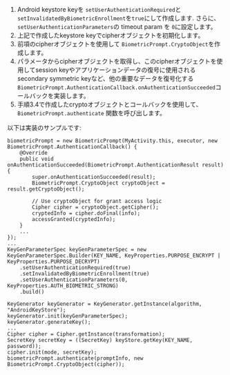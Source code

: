 1.  Android keystore keyを `setUserAuthenticationRequired`と
    `setInvalidatedByBiometricEnrollment`を`true`にして作成します. さらに、
    `setUserAuthenticationParameters`の timeout param を `0`に設定します。
2.  上記で作成したkeystore keyでcipherオブジェクトを初期化します。
3.  前項のcipherオブジェクトを使用して `BiometricPrompt.CryptoObject`を作成します。
4.  パラメータからcipherオブジェクトを取得し、このcipherオブジェクトを使用してsession keyやアプリケーションデータの復号に使用されるsecondary symmetric keyなど、他の重要なデータを復号化する `BiometricPrompt.AuthenticationCallback.onAuthenticationSucceeded`コールバックを実装します。
5.  手順3.4で作成したcryptoオブジェクトとコールバックを使用して、 `BiometricPrompt.authenticate` 関数を呼び出します。

以下は実装のサンプルです:

    biometricPrompt = new BiometricPrompt(MyActivity.this, executor, new BiometricPrompt.AuthenticationCallback() {
        @Override
        public void onAuthenticationSucceeded(BiometricPrompt.AuthenticationResult result) {
            super.onAuthenticationSucceeded(result);
            BiometricPrompt.CryptoObject cryptoObject = result.getCryptoObject();

            // Use cryptoObject for grant access logic
            Cipher cipher = cryptoObject.getCipher();
            cryptedInfo = cipher.doFinal(info);
            accessGranted(cryptedInfo);
        }
        ...
    });
    ...
    KeyGenParameterSpec keyGenParameterSpec = new KeyGenParameterSpec.Builder(KEY_NAME, KeyProperties.PURPOSE_ENCRYPT | KeyProperties.PURPOSE_DECRYPT)
        .setUserAuthenticationRequired(true)
        .setInvalidatedByBiometricEnrollment(true)
        .setUserAuthenticationParameters(0, KeyProperties.AUTH_BIOMETRIC_STRONG)
        .build()

    KeyGenerator keyGenerator = KeyGenerator.getInstance(algorithm, "AndroidKeyStore");
    keyGenerator.init(keyGenParameterSpec);
    keyGenerator.generateKey();
    ...
    Cipher cipher = Cipher.getInstance(transformation);
    SecretKey secretKey = ((SecretKey) keyStore.getKey(KEY_NAME, password));
    cipher.init(mode, secretKey);
    biometricPrompt.authenticate(promptInfo, new BiometricPrompt.CryptoObject(cipher));
